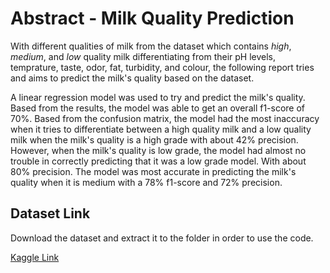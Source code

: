 # Abstract - Milk Quality Prediction
With different qualities of milk from the dataset which contains *high*, *medium*, and *low* quality milk differentiating from their pH levels, temprature, taste, odor, fat, turbidity, and colour, the following report tries and aims to predict the milk's quality based on the dataset. 

A linear regression model was used to try and predict the milk's quality. Based from the results, the model was able to get an overall f1-score of 70%. Based from the confusion matrix, the model had the most inaccuracy when it tries to differentiate between a high quality milk and a low quality milk when the milk's quality is a high grade with about 42% precision. However, when the milk's quality is low grade, the model had almost no trouble in correctly predicting that it was a low grade model. With about 80% precision. The model was most accurate in predicting the milk's quality when it is medium with a 78% f1-score and 72% precision.


## Dataset Link
Download the dataset and extract it to the folder in order to use the code.

[Kaggle Link](https://www.kaggle.com/datasets/cpluzshrijayan/milkquality)